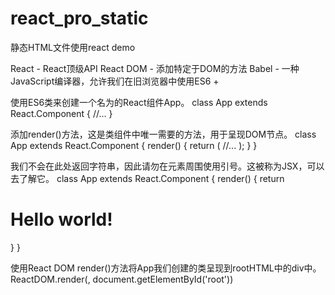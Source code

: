 # react_pro_static
静态HTML文件使用react demo

<!--仅用于开发-->
<script crossorigin src="https://unpkg.com/react@16/umd/react.development.js"></script>
<script crossorigin src="https://unpkg.com/react-dom@16/umd/react-dom.development.js"></script>
<!--用于生产-->
<script crossorigin src="https://unpkg.com/react@16/umd/react.production.min.js"></script>
<script crossorigin src="https://unpkg.com/react-dom@16/umd/react-dom.production.min.js"></script>

<script src="https://unpkg.com/babel-standalone@6.26.0/babel.js"></script>


React - React顶级API
React DOM - 添加特定于DOM的方法
Babel - 一种JavaScript编译器，允许我们在旧浏览器中使用ES6 +


使用ES6类来创建一个名为的React组件App。
class App extends React.Component {
  //...
}

添加render()方法，这是类组件中唯一需要的方法，用于呈现DOM节点。
class App extends React.Component {
  render() {
      return (
          //...
      );
  }
}

我们不会在此处返回字符串，因此请勿在元素周围使用引号。这被称为JSX，可以去了解它。
class App extends React.Component {
  render() {
    return <h1>Hello world!</h1>
  }
}

使用React DOM render()方法将App我们创建的类呈现到rootHTML中的div中。
ReactDOM.render(<App />, document.getElementById('root'))
